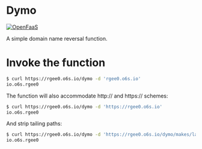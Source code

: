 # Dymo

[![OpenFaaS](https://img.shields.io/badge/openfaas-cloud-blue.svg)](https://www.openfaas.com)

A simple domain name reversal function.

# Invoke the function

```sh
$ curl https://rgee0.o6s.io/dymo -d 'rgee0.o6s.io'
io.o6s.rgee0
```

The function will also accommodate http:// and https:// schemes:

```sh
$ curl https://rgee0.o6s.io/dymo -d 'https://rgee0.o6s.io'
io.o6s.rgee0
```

And strip tailing paths:

```sh
$ curl https://rgee0.o6s.io/dymo -d 'https://rgee0.o6s.io/dymo/makes/labels'
io.o6s.rgee0
```

